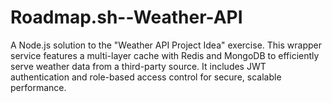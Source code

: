 # Roadmap.sh--Weather-API
A Node.js solution to the "Weather API Project Idea" exercise. This wrapper service features a multi-layer cache with Redis and MongoDB to efficiently serve weather data from a third-party source. It includes JWT authentication and role-based access control for secure, scalable performance.
